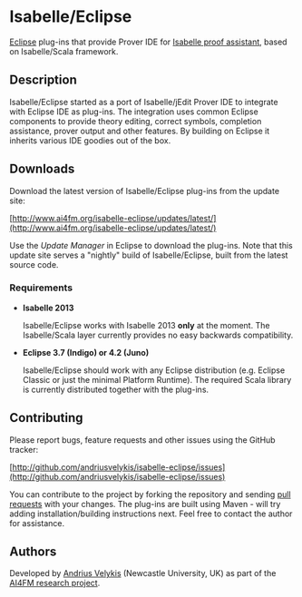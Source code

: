 # Isabelle/Eclipse

[Eclipse][eclipse] plug-ins that provide Prover IDE for [Isabelle proof assistant][isabelle], based on Isabelle/Scala framework.

[eclipse]: http://www.eclipse.org/
[isabelle]: http://www.cl.cam.ac.uk/research/hvg/isabelle/

## Description

Isabelle/Eclipse started as a port of Isabelle/jEdit Prover IDE to integrate with Eclipse IDE as plug-ins. The integration uses common Eclipse components to provide theory editing, correct symbols, completion assistance, prover output and other features. By building on Eclipse it inherits various IDE goodies out of the box.

## Downloads

Download the latest version of Isabelle/Eclipse plug-ins from the update site:

[http://www.ai4fm.org/isabelle-eclipse/updates/latest/](http://www.ai4fm.org/isabelle-eclipse/updates/latest/)

Use the _Update Manager_ in Eclipse to download the plug-ins. Note that this update site serves a "nightly" build of Isabelle/Eclipse, built from the latest source code.

### Requirements

-   **Isabelle 2013**

    Isabelle/Eclipse works with Isabelle 2013 **only** at the moment. The Isabelle/Scala layer currently provides no easy backwards compatibility.
    
-   **Eclipse 3.7 (Indigo) or 4.2 (Juno)**

    Isabelle/Eclipse should work with any Eclipse distribution (e.g. Eclipse Classic or just the minimal Platform Runtime). The required Scala library is currently distributed together with the plug-ins.
    
## Contributing

Please report bugs, feature requests and other issues using the GitHub tracker:

[http://github.com/andriusvelykis/isabelle-eclipse/issues](http://github.com/andriusvelykis/isabelle-eclipse/issues)

You can contribute to the project by forking the repository and sending [pull requests][pull-req] with your changes. The plug-ins are built using Maven - will try adding installation/building instructions next. Feel free to contact the author for assistance. 

[pull-req]: https://help.github.com/articles/using-pull-requests/

## Authors

Developed by [Andrius Velykis][av] (Newcastle University, UK) as part of the [AI4FM research project][ai4fm].

[av]: http://andrius.velykis.lt
[ai4fm]: http://www.ai4fm.org
